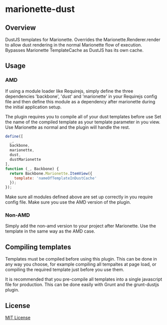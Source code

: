 # marionette-dust

## Overview
DustJS templates for Marionette. Overrides the Marionette.Renderer.render
to allow dust rendering in the normal Marionette flow of execution. Bypasses
Marionette TemplateCache as DustJS has its own cache.

## Usage

### AMD

If using a module loader like Requirejs, simply define the three dependencies 
'backbone', 'dust' and 'marionette' in your Requirejs config file and then define
this module as a dependency after marionette during the initial application setup.

The plugin requires you to compile all of your dust templates before use 
Set the name of the compiled template as your template parameter in you view.
Use Marionette as normal and the plugin will handle the rest.

```javascript
define([
  _,
  backbone,
  marionette,
  dust,
  dustMarionette
],
function (_, Backbone) {
  return Backbone.Marionette.ItemView({
    template: 'nameOfTemplateInDustCache'
  });
});
```
Make sure all modules defined above are set up correctly in you require config file. Make sure you use
the AMD version of the plugin.

### Non-AMD
Simply add the non-amd version to your project after Marionette. Use the template in the same way as the
AMD case.

## Compiling templates
Templates must be compiled before using this plugin. This can be done in any way you
choose, for example compiling all tempaltes at page load, or compiling the required
template just before you use them.

It is recommended that you pre-compile all templates into a single javascript file for
production. This can be done easily with Grunt and the grunt-dustjs plugin.

## License
[MIT License](http://en.wikipedia.org/wiki/MIT_License)
